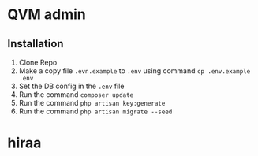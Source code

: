 # QVM admin

## Installation
1) Clone Repo
2) Make a copy file `.evn.example` to `.env` using command `cp .env.example .env`
3) Set the DB config in the `.env` file
4) Run the command `composer update`
5) Run the command `php artisan key:generate`
6) Run the command `php artisan migrate --seed`
# hiraa
